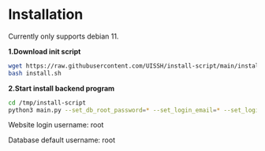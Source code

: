 # Installation

Currently only supports debian 11.

**1.Download init script**

```bash
wget https://raw.githubusercontent.com/UISSH/install-script/main/install.sh
bash install.sh
```

**2.Start install backend program**

```bash
cd /tmp/install-script 
python3 main.py --set_db_root_password=* --set_login_email=* --set_login_password=*
```

Website login username: root 

Database default username: root